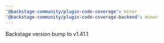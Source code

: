 ```yaml
---
'@backstage-community/plugin-code-coverage': minor
'@backstage-community/plugin-code-coverage-backend': minor
---
```


Backstage version bump to v1.41.1
